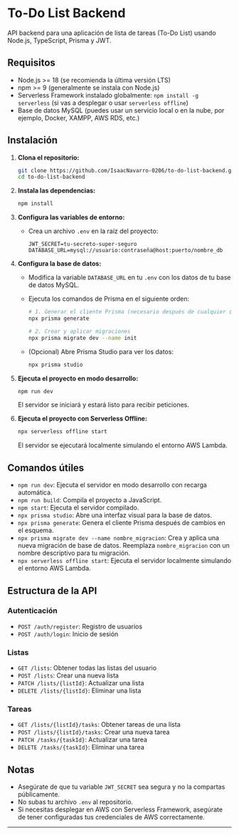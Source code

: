 # To-Do List Backend

API backend para una aplicación de lista de tareas (To-Do List) usando Node.js, TypeScript, Prisma y JWT.

## Requisitos

- Node.js >= 18 (se recomienda la última versión LTS)
- npm >= 9 (generalmente se instala con Node.js)
- Serverless Framework instalado globalmente: `npm install -g serverless` (si vas a desplegar o usar `serverless offline`)
- Base de datos MySQL (puedes usar un servicio local o en la nube, por ejemplo, Docker, XAMPP, AWS RDS, etc.)

## Instalación

1. **Clona el repositorio:**

   ```bash
   git clone https://github.com/IsaacNavarro-0206/to-do-list-backend.git
   cd to-do-list-backend
   ```

2. **Instala las dependencias:**

   ```bash
   npm install
   ```

3. **Configura las variables de entorno:**

   - Crea un archivo `.env` en la raíz del proyecto:
     ```env
     JWT_SECRET=tu-secreto-super-seguro
     DATABASE_URL=mysql://usuario:contraseña@host:puerto/nombre_db
     ```

4. **Configura la base de datos:**

   - Modifica la variable `DATABASE_URL` en tu `.env` con los datos de tu base de datos MySQL.
   - Ejecuta los comandos de Prisma en el siguiente orden:

     ```bash
     # 1. Generar el cliente Prisma (necesario después de cualquier cambio en el schema)
     npx prisma generate

     # 2. Crear y aplicar migraciones
     npx prisma migrate dev --name init
     ```

   - (Opcional) Abre Prisma Studio para ver los datos:
     ```bash
     npx prisma studio
     ```

5. **Ejecuta el proyecto en modo desarrollo:**

   ```bash
   npm run dev
   ```

   El servidor se iniciará y estará listo para recibir peticiones.

6. **Ejecuta el proyecto con Serverless Offline:**
   ```bash
   npx serverless offline start
   ```
   El servidor se ejecutará localmente simulando el entorno AWS Lambda.

## Comandos útiles

- `npm run dev`: Ejecuta el servidor en modo desarrollo con recarga automática.
- `npm run build`: Compila el proyecto a JavaScript.
- `npm start`: Ejecuta el servidor compilado.
- `npx prisma studio`: Abre una interfaz visual para la base de datos.
- `npx prisma generate`: Genera el cliente Prisma después de cambios en el esquema.
- `npx prisma migrate dev --name nombre_migracion`: Crea y aplica una nueva migración de base de datos. Reemplaza `nombre_migracion` con un nombre descriptivo para tu migración.
- `npx serverless offline start`: Ejecuta el servidor localmente simulando el entorno AWS Lambda.

## Estructura de la API

### Autenticación

- `POST /auth/register`: Registro de usuarios
- `POST /auth/login`: Inicio de sesión

### Listas

- `GET /lists`: Obtener todas las listas del usuario
- `POST /lists`: Crear una nueva lista
- `PATCH /lists/{listId}`: Actualizar una lista
- `DELETE /lists/{listId}`: Eliminar una lista

### Tareas

- `GET /lists/{listId}/tasks`: Obtener tareas de una lista
- `POST /lists/{listId}/tasks`: Crear una nueva tarea
- `PATCH /tasks/{taskId}`: Actualizar una tarea
- `DELETE /tasks/{taskId}`: Eliminar una tarea

## Notas

- Asegúrate de que tu variable `JWT_SECRET` sea segura y no la compartas públicamente.
- No subas tu archivo `.env` al repositorio.
- Si necesitas desplegar en AWS con Serverless Framework, asegúrate de tener configuradas tus credenciales de AWS correctamente.

---
